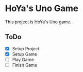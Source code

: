 # HoYa's Uno Game

This project is HoYa's Uno game.

## ToDo

- [x] Setup Project
- [x] Setup Game
- [ ] Play Game
- [ ] Finish Game
